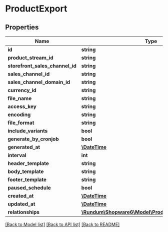 # ProductExport

## Properties
Name | Type | Description | Notes
------------ | ------------- | ------------- | -------------
**id** | **string** |  | [optional] 
**product_stream_id** | **string** |  | 
**storefront_sales_channel_id** | **string** |  | 
**sales_channel_id** | **string** |  | 
**sales_channel_domain_id** | **string** |  | 
**currency_id** | **string** |  | 
**file_name** | **string** |  | 
**access_key** | **string** |  | 
**encoding** | **string** |  | 
**file_format** | **string** |  | 
**include_variants** | **bool** |  | [optional] 
**generate_by_cronjob** | **bool** |  | 
**generated_at** | [**\DateTime**](\DateTime.md) |  | [optional] 
**interval** | **int** |  | 
**header_template** | **string** |  | [optional] 
**body_template** | **string** |  | [optional] 
**footer_template** | **string** |  | [optional] 
**paused_schedule** | **bool** |  | [optional] 
**created_at** | [**\DateTime**](\DateTime.md) |  | 
**updated_at** | [**\DateTime**](\DateTime.md) |  | [optional] 
**relationships** | [**\Rundum\Shopware6\Model\ProductExportRelationships**](ProductExportRelationships.md) |  | [optional] 

[[Back to Model list]](../../README.md#documentation-for-models) [[Back to API list]](../../README.md#documentation-for-api-endpoints) [[Back to README]](../../README.md)

